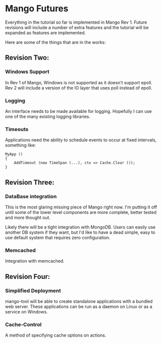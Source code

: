 
Mango Futures
=============

Everything in the tutorial so far is implemented in Mango Rev 1.  Future revisions
will include a number of extra features and the tutorial will be expanded as features
are implemented.

Here are some of the things that are in the works:


Revision Two:
------------

### Windows Support
In Rev 1 of Mango, Windows is not supported as it doesn't support epoll. Rev 2 will include
a version of the IO layer that uses poll instead of epoll.

### Logging
An interface needs to be made available for logging.  Hopefully I can use one of the many
existing logging libraries.


### Timeouts
Applications need the ability to schedule events to occur at fixed intervals, something like:

    MyApp ()
    {
        AddTimeout (new TimeSpan (...), ctx => Cache.Clear ());
    }


Revision Three:
--------------

### DataBase integration
This is the most glaring missing piece of Mango right now. I'm putting it off until some of
the lower level components are more complete, better tested and more thought out.

Likely there will be a tight integration with MongoDB. Users can easily use another DB system
if they want, but I'd like to have a dead simple, easy to use default system that requires
zero configuration.

### Memcached
Integration with memcached.


Revision Four:
-------------

### Simplified Deployment
mango-tool will be able to create standalone applications with a bundled web server.  These
applications can be run as a daemon on Linux or as a service on Windows.

### Cache-Control
A method of specifying cache options on actions.

